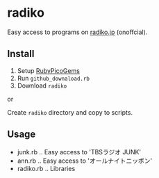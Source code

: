 # radiko
Easy access to programs on [radiko.jp](http://radiko.jp/) (onoffcial).

## Install
1. Setup [RubyPicoGems](https://github.com/rubypico/RubyPicoGems)
2. Run `github_downaload.rb`
3. Download `radiko`

or 

Create `radiko` directory and copy to scripts.
 
## Usage
- junk.rb .. Easy access to 'TBSラジオ JUNK'
- ann.rb .. Easy access to 'オールナイトニッポン'
- radiko.rb .. Libraries
